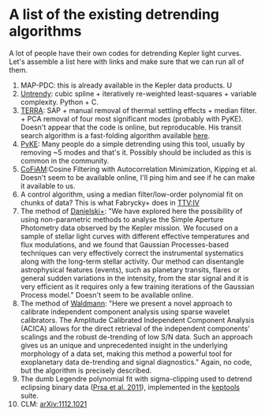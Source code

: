 A list of the existing detrending algorithms
============================================

A lot of people have their own codes for detrending Kepler light curves. Let's
assemble a list here with links and make sure that we can run all of them.

1. MAP-PDC: this is already available in the Kepler data products. U
2. [Untrendy](https://github.com/dfm/untrendy): cubic spline + iteratively
   re-weighted least-squares + variable complexity. Python + C.
3. [TERRA](http://arxiv.org/pdf/1304.0460.pdf): SAP + manual removal of thermal settling
   effects + median filter. + PCA removal of four most significant modes (probably with PyKE). 
   Doesn't appear that the code is online, but reproducable. His transit search algorithm is a fast-folding 
   algorithm available [here](https://github.com/petigura).
4. [PyKE](http://keplergo.arc.nasa.gov/PyKE.shtml): Many people do a simple detrending using this tool, usually by 
   removing ~5 modes and that's it. Possibly should be included as this is common in the community.
5. [CoFiAM](http://arxiv.org/abs/1301.1853):Cosine Filtering with Autocorrelation Minimization, Kipping et al. Doesn't seem
   to be available online, I'll ping him and see if he can make it available to us.
6. A control algorithm, using a median filter/low-order polynomial fit on chunks of data? This is what Fabrycky+ 
   does in [TTV:IV](http://astro.uchicago.edu/~fabrycky/kepler/ttvconfirm/ttvs_fabrycky.pdf)
7. The method of [Danielski+](http://arxiv.org/pdf/1304.6673v1.pdf): "We have explored here the
possibility of using non-parametric methods to analyse the Simple Aperture Photometry data observed by the Kepler mission. We focused on a sample of stellar
light curves with different effective temperatures and flux modulations, and we
found that Gaussian Processes-based techniques can very effectively correct the
instrumental systematics along with the long-term stellar activity. Our method
can disentangle astrophysical features (events), such as planetary transits, flares
or general sudden variations in the intensity, from the star signal and it is very efficient as it 
requires only a few training iterations of the Gaussian Process model." Doesn't seem to be available online.
8. The method of [Waldmann](http://arxiv.org/abs/1302.6714): "Here we present a novel approach to calibrate independent component
   analysis using sparse wavelet calibrators. The Amplitude Calibrated Independent Component Analysis (ACICA) 
   allows for the direct retrieval of the independent components' scalings and the robust de-trending of low 
   S/N data. Such an approach gives us an unique and unprecedented insight in the underlying morphology of a 
   data set, making this method a powerful tool for exoplanetary data de-trending and signal diagnostics." Again,
   no code, but the algorithm is precisely described.
9. The dumb Legendre polynomial fit with sigma-clipping used to detrend eclipsing binary data ([Prsa et al. 2011](http://adsabs.harvard.edu/abs/2011AJ....141...83P)), implemented in the [keptools](http://clusty.ast.villanova.edu/svn) suite.
10. CLM: [arXiv:1112.1021](http://arxiv.org/abs/1112.1021)
